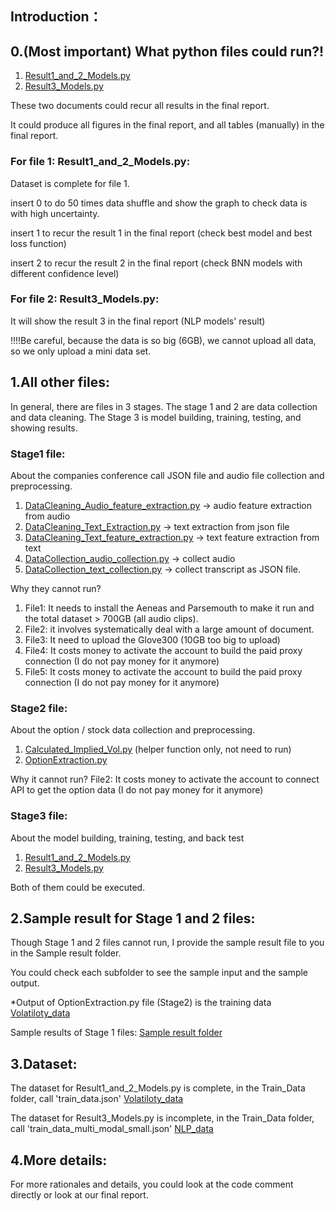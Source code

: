 Introduction：
------

0.(Most important) What python files could run?!
------
1. [Result1_and_2_Models.py](Stage2-3_Option%20and%20Stock%20data%20collection%20and%20model/Result1_and_2_Models.py)
2. [Result3_Models.py](Stage2-3_Option%20and%20Stock%20data%20collection%20and%20model/Result3_Model.py)

These two documents could recur all results in the final report.

It could produce all figures in the final report, and all tables (manually) in the final report.

### For file 1: Result1_and_2_Models.py:
Dataset is complete for file 1.

insert 0 to do 50 times data shuffle and show the graph to check data is with high uncertainty.

insert 1 to recur the result 1 in the final report (check best model and best loss function)

insert 2 to recur the result 2 in the final report (check BNN models with different confidence level)

### For file 2: Result3_Models.py:
It will show the result 3 in the final report (NLP models' result)

!!!!Be careful, because the data is so big (6GB), we cannot upload all data, so we only upload a mini data set.


1.All other files:
------
In general, there are files in 3 stages. The stage 1 and 2 are data collection and data cleaning.
The Stage 3 is model building, training, testing, and showing results.

### Stage1 file:
About the companies conference call JSON file and audio file collection and preprocessing.
1. [DataCleaning_Audio_feature_extraction.py](DataCleaning_Audio_feature_extraction.py) -> audio feature extraction from audio
2. [DataCleaning_Text_Extraction.py](DataCleaning_Text_Extraction.py) -> text extraction from json file
3. [DataCleaning_Text_feature_extraction.py](DataCleaning_Text_feature_extraction.py) -> text feature extraction from text
4. [DataCollection_audio_collection.py](DataCollection_audio_collection.py) -> collect audio
5. [DataCollection_text_collection.py](DataCollection_text_collection.py) -> collect transcript as JSON file.

Why they cannot run?
1. File1: It needs to install the Aeneas and Parsemouth to make it run and the total dataset > 700GB (all audio clips).
2. File2: it involves systematically deal with a large amount of document.
3. File3: It need to upload the Glove300 (10GB too big to upload)
4. File4: It costs money to activate the account to build the paid proxy connection (I do not pay money for it anymore)
5. File5: It costs money to activate the account to build the paid proxy connection (I do not pay money for it anymore)


### Stage2 file:
About the option / stock data collection and preprocessing.
1. [Calculated_Implied_Vol.py](Stage2-3_Option%20and%20Stock%20data%20collection%20and%20model/Calculated_Implied_Vol.py) (helper function only, not need to run)
2. [OptionExtraction.py](Stage2-3_Option%20and%20Stock%20data%20collection%20and%20model/OptionExtraction.py)

Why it cannot run?
File2: It costs money to activate the account to connect API to get the option data (I do not pay money for it anymore)


### Stage3 file:
About the model building, training, testing, and back test
1. [Result1_and_2_Models.py](Stage2-3_Option%20and%20Stock%20data%20collection%20and%20model/Result1_and_2_Models.py)
2. [Result3_Models.py](Stage2-3_Option%20and%20Stock%20data%20collection%20and%20model/Result3_Model.py)

Both of them could be executed.

2.Sample result for Stage 1 and 2 files:
------
Though Stage 1 and 2 files cannot run, I provide the sample result file to you in the Sample result folder.

You could check each subfolder to see the sample input and the sample output.

*Output of OptionExtraction.py file (Stage2) is the training data [Volatiloty_data](Stage2-3_Option%20and%20Stock%20data%20collection%20and%20model/Training_Data/train_data.json)

Sample results of Stage 1 files:
[Sample result folder](Sample%20result)

3.Dataset:
------
The dataset for Result1_and_2_Models.py is complete, in the Train_Data folder, call 'train_data.json'
[Volatiloty_data](Stage2-3_Option%20and%20Stock%20data%20collection%20and%20model/Training_Data/train_data.json)

The dataset for Result3_Models.py is incomplete, in the Train_Data folder, call 'train_data_multi_modal_small.json'
[NLP_data](Stage2-3_Option%20and%20Stock%20data%20collection%20and%20model/Training_Data/train_data_multi_modal_small.json)

4.More details:
------
For more rationales and details, you could look at the code comment directly or look at our final report.
